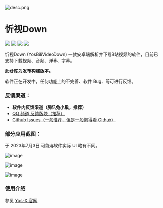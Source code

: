 ![desc.png](https://repository-images.githubusercontent.com/590612949/f30b5311-7513-4401-9c19-59758985315f)

# 忻视Down

<a href ="https://github.com/Yos-X/YBVD_Release/releases"><img src="https://img.shields.io/github/v/release/Yos-X/YBVD_Release"/></a> <a href ="https://github.com/Yos-X/YBVD_Release/stargazers"><img src="https://img.shields.io/github/stars/Yos-X/YBVD_Release"/></a> <a href ="https://github.com/Yos-X/YBVD_Release/issues"><img src="https://img.shields.io/github/issues/Yos-X/YBVD_Release"/></a> <a href ="https://github.com/Yos-X/YBVD_Release/releases"><img src="https://img.shields.io/github/downloads/Yos-X/YBVD_Release/latest/total"/></a>

忻视Down (YosBiliVideoDown) 一款安卓端解析并下载B站视频的软件，目前已支持下载视频、音频、~~弹幕~~、字幕。

**此仓库为发布构建版本。**

软件正在开发中，任何功能上的不完善、软件 Bug、等可进行反馈。

### 反馈渠道：

- **软件内反馈渠道（腾讯兔小巢，推荐）**
- [QQ 频道 反馈版块（推荐）](https://pd.qq.com/s/avlryxcrg)
- [Github Issues（一般推荐，~~但是一般懒得看 Github~~）](https://github.com/YosStudio/YBVD_Release/issues)

### 部分应用截图：

于 2023年7月3日 可能与软件实际 UI 略有不同。

![image](https://github.com/YosStudio/YBVD_Release/blob/main/1.png?raw=true)

![image](https://github.com/YosStudio/YBVD_Release/blob/main/2.png?raw=true)

![image](https://github.com/YosStudio/YBVD_Release/blob/main/3.png?raw=true)

### 使用介绍

参见 [Yos-X 官网](https://yos-x.github.io/docs/category/%E5%BF%BB%E8%A7%86down)
